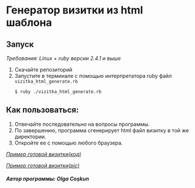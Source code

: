 # Генератор визитки из html шаблона

## Запуск
*Требования: Linux + ruby версии 2.4.1 и выше*

1. Скачайте репозиторий
2. Запустите в терминале с помощью интерпретатора ruby файл `vizitka_html_generate.rb`  
    ```bash
    $ ruby ./vizitka_html_generate.rb
    ```
## Как пользоваться:
1. Отвечайте последовательно на вопросы программы.
2. По завершению, программа сгенерирует html файл визитку в той же директории.
3. Откройте ее с помощью любого браузера.

*[Пример готовой визитки(код)](https://github.com/OlgaCoskun/vizitka_from_html_template/blob/master/2018-03-22_13-28.html)*

*[Пример готовой визитки(pic)](https://github.com/OlgaCoskun/vizitka_from_html_template/blob/master/example.jpg)*

##### Автор программы: Olga Coşkun
